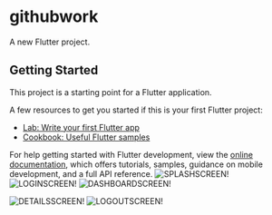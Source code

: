 # githubwork

A new Flutter project.

## Getting Started

This project is a starting point for a Flutter application.

A few resources to get you started if this is your first Flutter project:

- [Lab: Write your first Flutter app](https://docs.flutter.dev/get-started/codelab)
- [Cookbook: Useful Flutter samples](https://docs.flutter.dev/cookbook)

For help getting started with Flutter development, view the
[online documentation](https://docs.flutter.dev/), which offers tutorials,
samples, guidance on mobile development, and a full API reference.
![SPLASHSCREEN!](imageforgit/sp.jpg)
![LOGINSCREEN!](imageforgit/log.jpg)
![DASHBOARDSCREEN!](imageforgit/dash.jpg)

![DETAILSSCREEN!](imageforgit/details.jpg)
![LOGOUTSCREEN!](imageforgit/logout.jpg)